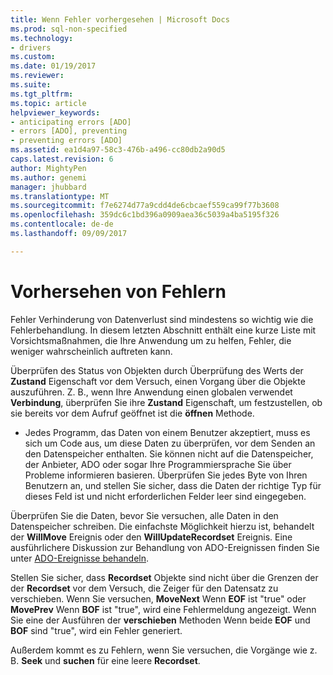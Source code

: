 ```yaml
---
title: Wenn Fehler vorhergesehen | Microsoft Docs
ms.prod: sql-non-specified
ms.technology:
- drivers
ms.custom: 
ms.date: 01/19/2017
ms.reviewer: 
ms.suite: 
ms.tgt_pltfrm: 
ms.topic: article
helpviewer_keywords:
- anticipating errors [ADO]
- errors [ADO], preventing
- preventing errors [ADO]
ms.assetid: ea1d4a97-58c3-476b-a496-cc80db2a90d5
caps.latest.revision: 6
author: MightyPen
ms.author: genemi
manager: jhubbard
ms.translationtype: MT
ms.sourcegitcommit: f7e6274d77a9cdd4de6cbcaef559ca99f77b3608
ms.openlocfilehash: 359dc6c1bd396a0909aea36c5039a4ba5195f326
ms.contentlocale: de-de
ms.lasthandoff: 09/09/2017

---
```

# <a name="anticipating-errors"></a>Vorhersehen von Fehlern
Fehler Verhinderung von Datenverlust sind mindestens so wichtig wie die Fehlerbehandlung. In diesem letzten Abschnitt enthält eine kurze Liste mit Vorsichtsmaßnahmen, die Ihre Anwendung um zu helfen, Fehler, die weniger wahrscheinlich auftreten kann.  
  
 Überprüfen des Status von Objekten durch Überprüfung des Werts der **Zustand** Eigenschaft vor dem Versuch, einen Vorgang über die Objekte auszuführen. Z. B., wenn Ihre Anwendung einen globalen verwendet **Verbindung**, überprüfen Sie ihre **Zustand** Eigenschaft, um festzustellen, ob sie bereits vor dem Aufruf geöffnet ist die **öffnen** Methode.  
  
-   Jedes Programm, das Daten von einem Benutzer akzeptiert, muss es sich um Code aus, um diese Daten zu überprüfen, vor dem Senden an den Datenspeicher enthalten. Sie können nicht auf die Datenspeicher, der Anbieter, ADO oder sogar Ihre Programmiersprache Sie über Probleme informieren basieren. Überprüfen Sie jedes Byte von Ihren Benutzern an, und stellen Sie sicher, dass die Daten der richtige Typ für dieses Feld ist und nicht erforderlichen Felder leer sind eingegeben.  
  
 Überprüfen Sie die Daten, bevor Sie versuchen, alle Daten in den Datenspeicher schreiben. Die einfachste Möglichkeit hierzu ist, behandelt der **WillMove** Ereignis oder den **WillUpdateRecordset** Ereignis. Eine ausführlichere Diskussion zur Behandlung von ADO-Ereignissen finden Sie unter [ADO-Ereignisse behandeln](../../../ado/guide/data/handling-ado-events.md).  
  
 Stellen Sie sicher, dass **Recordset** Objekte sind nicht über die Grenzen der der **Recordset** vor dem Versuch, die Zeiger für den Datensatz zu verschieben. Wenn Sie versuchen, **MoveNext** Wenn **EOF** ist "true" oder **MovePrev** Wenn **BOF** ist "true", wird eine Fehlermeldung angezeigt. Wenn Sie eine der Ausführen der **verschieben** Methoden Wenn beide **EOF** und **BOF** sind "true", wird ein Fehler generiert.  
  
 Außerdem kommt es zu Fehlern, wenn Sie versuchen, die Vorgänge wie z. B. **Seek** und **suchen** für eine leere **Recordset**.
